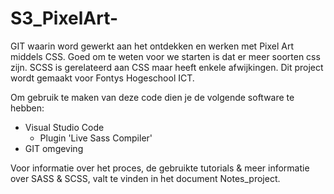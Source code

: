 # S3_PixelArt-
GIT waarin word gewerkt aan het ontdekken en werken met Pixel Art middels CSS. Goed om te weten voor we starten is dat er meer soorten css zijn. SCSS is gerelateerd aan CSS maar heeft enkele afwijkingen. Dit project wordt gemaakt voor Fontys Hogeschool ICT.

Om gebruik te maken van deze code dien je de volgende software te hebben:
- Visual Studio Code
    * Plugin 'Live Sass Compiler'
- GIT omgeving

Voor informatie over het proces, de gebruikte tutorials & meer informatie over SASS & SCSS, valt te vinden in het document Notes_project.